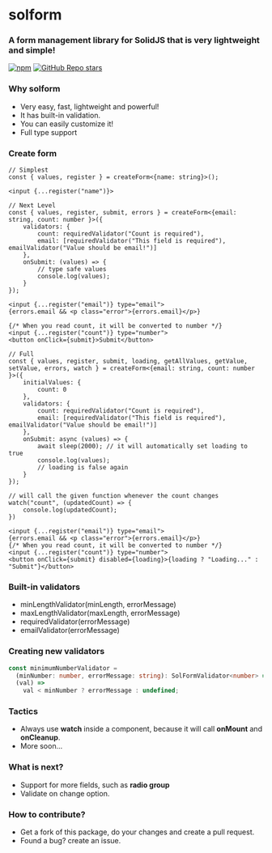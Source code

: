 # solform

### A form management library for SolidJS that is very lightweight and simple!

[![npm](https://img.shields.io/npm/v/solform?color=F53B02)](https://www.npmjs.com/package/solform)
[![GitHub Repo stars](https://img.shields.io/github/stars/ragokan/solform?label=github%20stars)](https://github.com/ragokan/solform)

### Why solform

- Very easy, fast, lightweight and powerful!
- It has built-in validation.
- You can easily customize it!
- Full type support

### Create form

```tsx
// Simplest
const { values, register } = createForm<{name: string}>();

<input {...register("name")}>
```

```tsx
// Next Level
const { values, register, submit, errors } = createForm<{email: string, count: number }>({
    validators: {
        count: requiredValidator("Count is required"),
        email: [requiredValidator("This field is required"), emailValidator("Value should be email!")]
    },
    onSubmit: (values) => {
        // type safe values
        console.log(values);
    }
});

<input {...register("email")} type="email">
{errors.email && <p class="error">{errors.email}</p>}

{/* When you read count, it will be converted to number */}
<input {...register("count")} type="number">
<button onClick={submit}>Submit</button>
```

```tsx
// Full
const { values, register, submit, loading, getAllValues, getValue, setValue, errors, watch } = createForm<{email: string, count: number }>({
    initialValues: {
        count: 0
    },
    validators: {
        count: requiredValidator("Count is required"),
        email: [requiredValidator("This field is required"), emailValidator("Value should be email!")]
    },
    onSubmit: async (values) => {
        await sleep(2000); // it will automatically set loading to true
        console.log(values);
        // loading is false again
    }
});

// will call the given function whenever the count changes
watch("count", (updatedCount) => {
    console.log(updatedCount);
})

<input {...register("email")} type="email">
{errors.email && <p class="error">{errors.email}</p>}
{/* When you read count, it will be converted to number */}
<input {...register("count")} type="number">
<button onClick={submit} disabled={loading}>{loading ? "Loading..." : "Submit"}</button>
```

### Built-in validators

- minLengthValidator(minLength, errorMessage)
- maxLengthValidator(maxLength, errorMessage)
- requiredValidator(errorMessage)
- emailValidator(errorMessage)

### Creating new validators

```ts
const minimumNumberValidator =
  (minNumber: number, errorMessage: string): SolFormValidator<number> =>
  (val) =>
    val < minNumber ? errorMessage : undefined;
```

### Tactics

- Always use **watch** inside a component, because it will call **onMount** and **onCleanup**.
- More soon...

### What is next?

- Support for more fields, such as **radio group**
- Validate on change option.

### How to contribute?

- Get a fork of this package, do your changes and create a pull request.
- Found a bug? create an issue.
